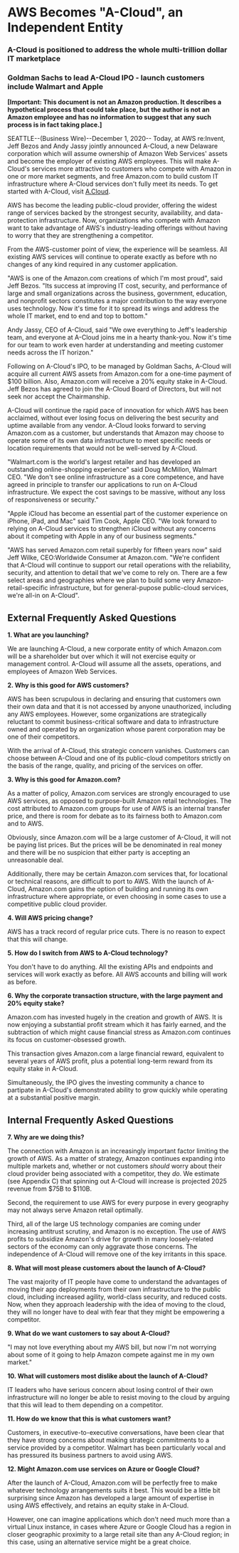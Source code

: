 # AWS Becomes "A-Cloud", an Independent Entity

### A-Cloud is positioned to address the whole multi-trillion dollar IT marketplace

### Goldman Sachs to lead A-Cloud IPO - launch customers include Walmart and Apple

**[Important: This document is not an Amazon production. It describes a hypothetical
process that could take place, but the author is not an Amazon employee and has no information to suggest that any such process is
in fact taking place.]**

SEATTLE--(Business Wire)--December 1, 2020-- Today, at AWS re:Invent, 
Jeff Bezos and Andy Jassy jointly announced A-Cloud, a new Delaware 
corporation which will assume ownership of Amazon Web Services'
assets and become the employer of existing AWS employees.  This 
will make A-Cloud's services more attractive to customers who
compete with Amazon in one or more market segments, and free
Amazon.com to build custom IT infrastructure where A-Cloud
services don't fully meet its needs. To get started with A-Cloud,
visit [A.Cloud](https://a.cloud).

AWS has become the leading public-cloud provider, offering the widest 
range of services backed by the strongest security, availability,
and data-protection infrastructure.  Now, organizations who compete
with Amazon want to take advantage of AWS's industry-leading 
offerings without having to worry that they are strengthening 
a competitor. 

From the AWS-customer point of view, the experience will be seamless.
All existing AWS services will continue to operate exactly as before wth no 
changes of any kind required in any customer application.

"AWS is one of the Amazon.com creations of which I'm most
proud", said Jeff Bezos. "Its success at improving IT cost,
security, and performance of large and small organizations across
the business, government, education, and nonprofit sectors 
constitutes a major contribution to the way everyone uses technology.
Now it's time for it to spread its wings and address the whole
IT market, end to end and top to bottom."

Andy Jassy, CEO of A-Cloud, said "We owe everything to Jeff's
leadership team, and everyone at A-Cloud joins me in a hearty 
thank-you. Now it's time for our team to work even 
harder at understanding and meeting customer needs across 
the IT horizon."

Following on A-Cloud's IPO, to be managed by Goldman Sachs, A-Cloud 
will acquire all current AWS assets from Amazon.com
for a one-time payment of $100 billion. Also, Amazon.com will receive a 
20% equity stake in A-Cloud. Jeff Bezos has agreed to join the 
A-Cloud Board of Directors, but will not seek nor accept the Chairmanship.

A-Cloud will continue the rapid pace of innovation for which AWS
has been acclaimed, without ever losing focus on delivering
the best security and uptime available from any vendor. A-Cloud
looks forward to serving Amazon.com as a customer, but understands
that Amazon may choose to operate some of its own data 
infrastructure to meet specific needs or location requirements
that would not be well-served by A-Cloud.

"Walmart.com is the world's largest retailer
and has developed an outstanding online-shopping experience" said Doug McMillon, Walmart CEO. "We don't
see online infrastructure as a core competence, and have 
agreed in principle to transfer our applications to run on 
A-Cloud infrastructure. We expect the cost savings to be massive,
without any loss of responsiveness or security."

"Apple iCloud has become an essential part of the customer experience
on iPhone, iPad, and Mac" said Tim Cook, Apple CEO. "We look forward
to relying on A-Cloud services to strengthen iCloud without
any concerns about it competing with Apple in any of our
business segments."

"AWS has served Amazon.com retail superbly for fifteen 
years now" said Jeff Wilke, CEO:Worldwide Consumer at 
Amazon.com. "We're confident that A-Cloud will continue 
to support our retail operations with the reliability,
security, and attention to detail that we've come to 
rely on.  There are a few select areas and geographies
where we plan to build some very Amazon-retail-specific
infrastructure, but for general-pupose public-cloud 
services, we're all-in on A-Cloud".

## External Frequently Asked Questions

**1. What are you launching?**

We are launching A-Cloud, a new corporate entity of which
Amazon.com will be a shareholder but over which it will not exercise 
equity or management control. A-Cloud will assume all the 
assets, operations, and employees of Amazon Web Services.

**2. Why is this good for AWS customers?**

AWS has been scrupulous in declaring and ensuring that
customers own their own data and that it is not accessed
by anyone unauthorized, including any AWS employees.  However, 
some organizations are strategically reluctant to
commit business-critical software and data to infrastructure
owned and operated by an organization whose parent
corporation may be one of their competitors. 

With the arrival of A-Cloud, this strategic concern 
vanishes.  Customers can choose between A-Cloud and one
of its public-cloud competitors strictly on the basis 
of the range, quality, and pricing of the services on
offer. 

**3. Why is this good for Amazon.com?**

As a matter of policy, Amazon.com services are strongly
encouraged to use AWS services, as opposed to 
purpose-built Amazon retail technologies. The cost 
attributed to Amazon.com groups for use of AWS is an 
internal transfer price, and there is room for debate as 
to its fairness both to Amazon.com and to AWS.

Obviously, since Amazon.com will be a large customer
of A-Cloud, it will not be paying list prices. But
the prices will be be denominated in real money and
there will be no suspicion that either party is 
accepting an unreasonable deal.

Additionally, there may be certain Amazon.com services
that, for locational or technical reasons, are 
difficult to port to AWS. With the launch of A-Cloud,
Amazon.com gains the option of building and running
its own infrastructure where appropriate, or even 
choosing in some cases to use a competitive public 
cloud provider.

**4. Will AWS pricing change?**

AWS has a track record of regular price cuts. There is
no reason to expect that this will change.

**5. How do I switch from AWS to A-Cloud technology?**

You don't have to do anything.  All the existing 
APIs and endpoints and services will work exactly
as before.
All AWS accounts and billing will work as before.

**6. Why the corporate transaction structure, with the large payment and 20% equity stake?**

Amazon.com has invested hugely in the creation and
growth of AWS.  It is now enjoying a substantial profit
stream which it has fairly earned, and the subtraction
of which might cause financial stress as Amazon.com
continues its focus on customer-obsessed growth.

This transaction gives Amazon.com a large financial
reward, equivalent to several years of AWS profit,
plus a potential long-term reward from
its equity stake in A-Cloud.

Simultaneously, the IPO gives the investing community
a chance to partipate in A-Cloud's demonstrated ability
to grow quickly while operating at a substantial 
positive margin.  

## Internal Frequently Asked Questions

**7. Why are we doing this?**

The connection with Amazon is an increasingly important factor limiting the 
growth of AWS. As a matter of strategy, Amazon continues expanding into multiple markets 
and, whether or not customers *should* worry about their cloud provider being associated
with a competitor, they *do*.  We estimate (see Appendix C) that spinning 
out A-Cloud will increase is projected 2025 revenue from $75B to $110B.

Second, the requirement to use AWS for every purpose in every geography may not always
serve Amazon retail optimally.

Third, all of the large US technology companies are coming under increasing antitrust
scrutiny, and Amazon is no exception.  The use of AWS profits to subsidize Amazon's
drive for growth in many loosely-related sectors of the economy can only aggravate
those concerns.  The independence of A-Cloud will remove one of the key irritants 
in this space.

**8. What will most please customers about the launch of A-Cloud?**

The vast majority of IT people have come to understand the advantages of moving their
app deployments from their own infrastructure to the public cloud, including 
increased agility, world-class security, and reduced costs. Now, when they approach
leadership with the idea of moving to the cloud, they will no longer have to deal with 
fear that they might be empowering a competitor.

**9. What do we want customers to say about A-Cloud?**

"I may not love everything about my AWS bill, but now I'm not worrying about some of
it going to help Amazon compete against me in my own market."

**10. What will customers most dislike about the launch of A-Cloud?**

IT leaders who have serious concern about losing control of their own infrastructure 
will no longer be able to resist moving to the cloud by arguing that this will 
lead to them depending on a competitor.

**11. How do we know that this is what customers want?**

Customers, in executive-to-executive conversations, have been clear that they have
strong concerns about making strategic commitments to a service provided by a competitor.
Walmart has been particularly vocal and has pressured its business partners to avoid
using AWS.

**12. Might Amazon.com use services on Azure or Google Cloud?**

After the launch of A-Cloud, Amazon.com will be perfectly free to make whatever technology
arrangements suits it best. This would be a little bit surprising since Amazon has 
developed a large amount of expertise in using AWS effectively, and retains an 
equity stake in A-Cloud.

However, one can imagine applications which don't need much more than a virtual 
Linux instance, in cases where Azure or Google Cloud has a region in closer geographic proximity 
to a large retail site than any A-Cloud region; in this case, using an alternative service might be a great
choice. 







 



